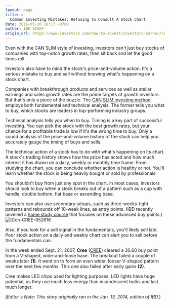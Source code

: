 ```yaml
---
layout: page
title: >-
  Common Investing Mistakes: Refusing To Consult A Stock Chart
date: 2016-05-26 16:17 -0700
author: IBD STAFF
origin_url: https://www.investors.com/how-to-invest/investors-corner/common-investing-mistakes-refusing-to-consult-a-stock-chart/
---
```


Even with the CAN SLIM style of investing, investors can't just buy stocks of companies with top-notch growth rates, then sit back and let the good times roll.

Investors also have to mind the stock's price-and-volume action. It's a serious mistake to buy and sell without knowing what's happening on a stock chart.

Companies with breakthrough products and services as well as stellar earnings and sales growth rates are the prime targets of growth investors. But that's only a piece of the puzzle. The [CAN SLIM investing method](http://education.investors.com/courselandingpage.aspx?id=735749) employs both fundamental and technical analysis. The former tells you what to buy, which stocks are leaders in top-performing industry groups.

Technical analysis tells you when to buy. Timing is a key part of successful investing. You can pick the stock with the best growth rates, but your chance for a profitable trade is low if it's the wrong time to buy. Only a sound analysis of the price-and-volume history of the stock can help you accurately gauge the timing of buys and sells.

The technical action of a stock has to do with what's happening on its chart. A stock's trading history shows how the price has acted and how much interest it has drawn on a daily, weekly or monthly time frame. From studying the chart, you can conclude whether action is healthy or not. You'll learn whether the stock is being heavily bought or sold by professionals.

You shouldn't buy from just any spot in the chart. In most cases, investors should look to buy when a stock breaks out of a pattern such as a cup with handle, double bottom, flat base or ascending base.

Investors can also use secondary setups, such as three-weeks-tight patterns and rebounds off 10-week lines, as entry points. (IBD recently unveiled a [home study course](https://www.investors.com/products/ibd-home-study-program/advanced-buying-strategies-for-successful-investing/?src=APA1BQ8) that focuses on these advanced buy points.)![ICch-CREE-052616](https://www.investors.com/wp-content/uploads/2016/05/ICch-CREE-052616-1024x610.jpg)

Also, if you look for a sell signal in the fundamentals, you'll likely sell late. Poor stock action on a daily and weekly chart can alert you to sell before the fundamentals can.

In the week ended Sept. 21, 2007, **Cree** ([CREE](https://research.investors.com/quote.aspx?symbol=CREE)) cleared a 30.60 buy point from a V-shaped, wide-and-loose base. The breakout failed a couple of weeks later **(1)**. It went on to form an even wider, looser V-shaped pattern over the next few months. This one also failed after early gains **(2)**.

Cree makes LED chips used for lighting purposes. LED lights have huge potential, as they use much less energy than incandescent bulbs and last much longer.

(_Editor's Note: This story originally ran in the Jan. 13, 2014, edition of IBD._)
